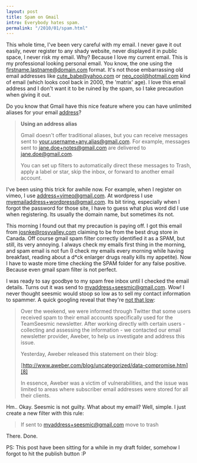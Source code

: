```yaml
---
layout: post
title: Spam on Gmail
intro: Everybody hates spam.
permalink: "/2010/01/spam.html"
---
```

This whole time, I've been very careful with my email. I never gave it out
easily, never register to any shady website, never displayed it in public
space, I never risk my email. Why? Because I love my current email. This is my
professional looking personal email. You know, the one using the
firstname.lastname@domain.com format. It's not those embarrassing old email
addresses like cute_babe@yahoo.com or neo_cool@hotmail.com kind of email
(which looks cool back in 2000, the 'matrix' age). I love this email address
and I don't want it to be ruined by the spam, so I take precaution when giving
it out.
  
Do you know that Gmail have this nice feature where you can have unlimited
aliases for your email [address][6]?

   [6]: https://mail.google.com/support/bin/answer.py?hl=en&answer=12096 (Gmail Alias)

> **Using an address alias**   
>
> Gmail doesn't offer traditional aliases, but you can receive messages sent to
> your.username+any.alias@gmail.com. For example, messages sent to
> jane.doe+notes@gmail.com are delivered to jane.doe@gmail.com.
>
> You can set up filters to automatically direct these messages to Trash, apply 
> a label or star, skip the inbox, or forward to another email account.

I've been using this trick for awhile now. For example, when I register on
vimeo, I use address+vimeo@gmail.com. At wordpress I use
myemailaddress+wordpress@gmail.com. Its bit tiring, especially when I forgot
the password for those site, I have to guess what plus word did I use when
registering. Its usually the domain name, but sometimes its not.

This morning I found out that my precaution is paying off. I got this email
from josnke@rosyvalley.com claiming to be from the best drug store in Canada.
Off course gmail spam filter correctly identified it as a SPAM, but still, its
very annoying. I always check my emails first thing in the morning, and spam
email is not fun (I check my emails every morning while having breakfast,
reading about a d\*ck enlarger drugs really kills my appetite). Now I have to
waste more time checking the SPAM folder for any false positive. Because even
gmail spam filter is not perfect.

  
I was ready to say goodbye to my spam free inbox until I checked the email details.
Turns out it was send to myaddress+seesmic@gmail.com. Wow! I never thought
seesmic would stoop so low as to sell my contact information to spammer. A
quick googling reveal that they're [not that low][7]:

   [7]: http://blog.seesmic.com/2009/12/status-update-teamseesmic-newsletter-emails.html (this)

> Over the weekend, we were informed through Twitter that some users received
> spam to their email accounts specifically used for the TeamSeesmic newsletter.
> After working directly with certain users - collecting and assessing the
> information - we contacted our email newsletter provider, Aweber, to help us
> investigate and address this issue.
>
> Yesterday, Aweber released this statement on their blog:
> 
> [http://www.aweber.com/blog/uncategorized/data-compromise.htm][8]
>   
> In essence, Aweber was a victim of vulnerabilities, and the issue was limited
> to areas where subscriber email addresses were stored for all their clients.

   [8]: http://www.aweber.com/blog/uncategorized/data-compromise.htm

Hm.. Okay. Seesmic is not guilty. What about my email? Well, simple. I just
create a new filter with this rule:

> If sent to myaddress+seesmic@gmail.com move to trash

There. Done.

  
  

PS: This post have been sitting for a while in my draft folder, somehow I
forgot to hit the publish button :P